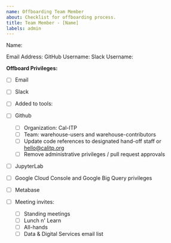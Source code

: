 ```yaml
---
name: Offboarding Team Member
about: Checklist for offboarding process.
title: Team Member - [Name]
labels: admin
---
```


Name:

Email Address:
GitHub Username:
Slack Username:

**Offboard Privileges:**

- [ ] Email

- [ ] Slack

- [ ] Added to tools:

- [ ] Github

  - [ ] Organization: Cal-ITP
  - [ ] Team: warehouse-users and warehouse-contributors
  - [ ] Update code references to designated hand-off staff or hello@calitp.org
  - [ ] Remove administrative privileges / pull request approvals

- [ ] JupyterLab

- [ ] Google Cloud Console and Google Big Query privileges

- [ ] Metabase

- [ ] Meeting invites:

  - [ ] Standing meetings
  - [ ] Lunch n' Learn
  - [ ] All-hands
  - [ ] Data & Digital Services email list
